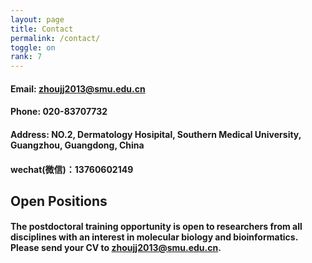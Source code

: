 ```yaml
---
layout: page
title: Contact
permalink: /contact/
toggle: on
rank: 7
---
```


#### Email: zhoujj2013@smu.edu.cn
#### Phone: 020-83707732
#### Address: NO.2, Dermatology Hosipital, Southern Medical University, Guangzhou, Guangdong, China
#### wechat(微信)：13760602149

## Open Positions

#### The postdoctoral training opportunity is open to researchers from all disciplines with an interest in molecular biology and bioinformatics. Please send your CV to zhoujj2013@smu.edu.cn.

<!--课题组长期从事基因组非编码元件功能研究和基于二代测序技术的诊断技术研发。
团队负责人曾以第一作者或通讯作者在Nature communications (2019)、Nucleic Acids Research (2017)、Aging cell (2019)、
Bioinformatics (2018) 和 Frontiers in Microbiology（2020）等发表学术论文5篇；
以共同作者在Nature Methods、Cell Research等期刊发表SCI论文10篇，累计影响因子约为130，总引用1000多次。
目前主持国家自然科学基金项目2项，广州市科技计划项目1项，南方医科大学皮肤病医院人才启动项目1项。

现带领团队主要研究方向包括：
1. 非编码元件与RNA结合蛋白相互作用研究；
2. 非编码元件在表皮干细胞稳态维持的功能和作用；
3. 基于二代测序技术的全新生物标志物的发现和临床应用。

当前因科研工作需要，拟招聘博士后1名，技术员、实验员各1名，该招聘信息长期有效，额满为止。
应聘简历包括教育及工作经历、主要研究经历与内容、代表性学术论文、奖励等材料。
**请申请人把应聘材料发送至 zhoujj2013@smu.edu.cn**。

**博士后岗位职责、应聘条件及福利待遇**

岗位职责：

1. 独立承担或协助合作导师制定研究计划、完成研究课题、撰写研究论文等。

2. 协助培养研究生及实验室管理等。

应聘条件：

1. 对科学研究有长期的热情，有较强的责任心、团队合作能力和创新进取精神。

2. 具有细胞生物学、分子生物学或基因组学研究背景，有干细胞和分子功能研究经验者可优先考虑。

3. 获得博士学位不超过3年或者即将获得博士学位。

4. 具备独立从事科研工作的能力，能够独立撰写和发表SCI论文，较强的英语交流能力。博士期间须有至少1篇SCI论著发表。

5. 年龄原则上不超过35岁。

6. 符合南方医科大学有关博士后管理的规定。

福利待遇：

1．税前年薪约38万元+ (A类50万，B类38万)，享受同类在职员工“五险一金”福利待遇，享受对科研立项、著作、论文、成果、专利等的奖励。

2．在站期间享受职工待遇。

3．提供博士后公寓。

4．课题组全力支持申请各类基金和人才计划，诸如国家自然科学基金、中国博士后科学基金等；鼓励参加各种国际、国内领域内顶级会议进行学术交流。

5．聘期结束取得优秀科研成果且满足南方医科大学皮肤病医院要求的，经考核评估后可聘为职员，并匹配相应人才计划。


**技术员岗位职责、应聘条件及福利待遇**

岗位职责：

1. 负责二代测序/三代测序数据分析流程开发及维护。 

2. 协助博士后和研究生的科研工作。

3. 实验室日常管理、数据库维护等工作。

应聘条件：

1. 具有硕士或博士学位，具有分子生物学、生物信息学或基因组学研究背景优先考虑。

2. 至少熟练掌握R、Perl或Python其中一种编程语言，有相关工具开发者优先考虑。

3. 具有良好的英文专业文献阅读和理解能力。

薪酬待遇：

1. 税前年薪约20万元，享受同类在职员工“五险一金”福利待遇，享受对科研立项、著作、论文、成果、专利等的奖励。

2. 对于特别优秀者将酌情提供额外资助，具体面议。


**实验员岗位职责、应聘条件及福利待遇**

岗位职责：

1. 协助二代测序文库构建流程维护。 

2. 协助技术员和研究生开展科研工作。

3. 实验室日常管理、数据库维护等工作。

应聘条件：

1. 具有本科学位，具有细胞生物学、分子生物学或基因组学背景。

2. 具有测序文库构建和RNA实验背景优先考虑。

3. 具有良好的英文专业文献阅读和理解能力。

薪酬待遇：

1. 税前月薪约7k-14k元，享受同类在职员工“五险一金”福利待遇，享受对科研立项、著作、论文、成果、专利等的奖励。

2. 对于特别优秀者将酌情提供额外资助，具体面议。
-->
